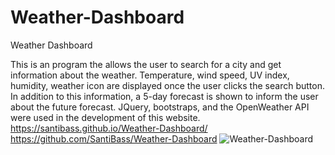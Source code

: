 # Weather-Dashboard
Weather Dashboard

This is an program the allows the user to search for a city and get information 
about the weather. Temperature, wind speed, UV index, humidity, weather icon are 
displayed once the user clicks the search button. In addition to this information,
a 5-day forecast is shown to inform the user about the future forecast.
JQuery, bootstraps, and the OpenWeather API were used in the development of this website.
https://santibass.github.io/Weather-Dashboard/
https://github.com/SantiBass/Weather-Dashboard
![Weather-Dashboard](https://user-images.githubusercontent.com/90415841/141706248-30d90be3-0a5e-406e-bc52-7b3392c95aae.png)
